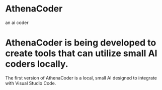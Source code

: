 # AthenaCoder
an ai coder

# AthenaCoder is being developed to create tools that can utilize small AI coders locally.
  The first version of AthenaCoder is a local, small AI designed to integrate with Visual Studio Code. 